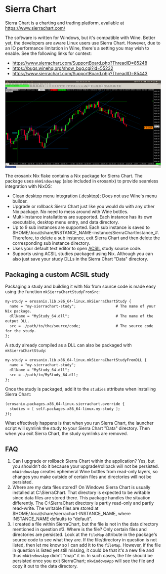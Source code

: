 # Sierra Chart

Sierra Chart is a charting and trading platform, available at https://www.sierrachart.com/

The software is written for Windows, but it's compatible with Wine. Better yet, the developers are aware Linux users use Sierra Chart. However, due to an IO performance limitation in Wine, there's a setting you may wish to enable. See the following links for context:

 * https://www.sierrachart.com/SupportBoard.php?ThreadID=85248
 * https://bugs.winehq.org/show_bug.cgi?id=55232
 * https://www.sierrachart.com/SupportBoard.php?ThreadID=85443

![Sierra Chart running on NixOS](sierrachart.png)

The erosanix Nix flake contains a Nix package for Sierra Chart. The package uses `mkWindowsApp` (also included in erosanix) to provide seamless integration with NixOS:

 * Clean desktop menu integration (.desktop); Does not use Wine's menu builder. 
 * Upgrade or rollback Sierra Chart just like you would do with any other Nix package. No need to mess around with Wine bottles.
 * Multi-instance installations are supported. Each instance has its own executable, desktop menu entry, and data directory.
 * Up to 9 sub instances are supported. Each sub instance is saved to $HOME/.local/share/INSTANCE_NAME-instance/SierraChartInstance_#. Therefore, to delete a sub instance, exit Sierra Chart and then delete the corresponding sub instance directory.
 * Uses your default text editor to open [ACSIL](https://www.sierrachart.com/index.php?page=doc/Contents.php#AdvancedCustomStudySystemInterfaceandLanguage) study source code.
 * Supports using ACSIL studies packaged using Nix. Although you can also just save your study DLLs in the Sierra Chart "Data" directory.

## Packaging a custom ACSIL study

Packaging a study and building it with Nix from source code is made easy using the function `mkSierraChartStudyFromSrc`: 

```
my-study = erosanix.lib.x86_64-linux.mkSierraChartStudy {
  name = "my-sierrachart-study";                  # The name of your Nix package.
  dllName = "MyStudy_64.dll";                     # The name of the output DLL.
  src = ./path/to/the/source/code;                # The source code for the study.
};
```

A study already compiled as a DLL can also be packaged with `mkSierraChartStudy`:

```
my-study = erosanix.lib.x86_64-linux.mkSierraChartStudyFromDLL {
  name = "my-sierrachart-study";
  dllName = "MyStudy_64.dll";
  src = ./path/to/MyStudy_64.dll;
};
```

Once the study is packaged, add it to the `studies` attribute when installing Sierra Chart:

```
(erosanix.packages.x86_64-linux.sierrachart.override { 
  studies = [ self.packages.x86_64-linux.my-study ]; 
});
```

What effectively happens is that when you run Sierra Chart, the launcher script will symlink the study to your Sierra Chart "Data" directory. Then when you exit Sierra Chart, the study symlinks are removed.

## FAQ

 1. Can I upgrade or rollback Sierra Chart within the application? Yes, but you shouldn't do it because your upgrade/rollback will not be persisted. `mkWindowsApp` creates ephemeral Wine bottles from read-only layers, so changes you make outside of certain files and directories will not be persisted.
 2. Where are my data files stored? On Windows Sierra Chart is usually installed at C:\SierraChart. That directory is expected to be writable since data files are stored there. This package handles the situation differently. The C:\SierraChart directory is partly read-only and partly read-write. The writable files are stored at $HOME/.local/share/sierrachart-INSTANCE_NAME, where INSTANCE_NAME defaults to "default".
 3. I created a file within SierraChart, but the file is not in the data directory mentioned in question #3. Where is the file? Only certain files and directories are persisted. Look at the `fileMap` attribute in the package's source code to see what they are. If the file/directory in question is not listed, then let me know so I can add it to the `fileMap`. However, if the file in question is listed yet still missing, it could be that it's a new file and thus `mkWindowsApp` didn't "map" it in. In such cases, the file should be persisted once you exit SierraChart; `mkwindowsApp` will see the file and copy it out to the data directory.
